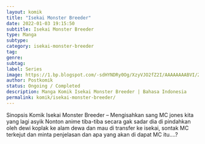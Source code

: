 ```yaml
---
layout: komik
title: "Isekai Monster Breeder"
date: 2022-01-03 19:15:50
subtitle: Isekai Monster Breeder
type: Manga
subtype: 
category: isekai-monster-breeder
tag: 
genre: 
subtag: 
label: Series
image: https://1.bp.blogspot.com/-sdHYNDRy0Og/XzyVJO2fZ2I/AAAAAAAABVI/2BaMg7vQDBo3WRYkseIV0e3HO77-yKLvgCLcBGAsYHQ/s72-c/Isekai-Monster-Breeder-193x278.jpg
author: Postkomik
status: Ongoing / Completed
description: Manga Komik Isekai Monster Breeder | Bahasa Indonesia
permalink: komik/isekai-monster-breeder/
---
```


Sinopsis Komik Isekai Monster Breeder – Mengisahkan sang MC jones kita yang lagi asyik Nonton anime tiba-tiba secara gak sadar dia di pindahkan oleh dewi koplak ke alam dewa dan mau di transfer ke isekai, sontak MC terkejut dan minta penjelasan dan apa yang akan di dapat MC itu….?
